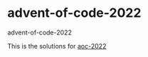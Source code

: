 # advent-of-code-2022
advent-of-code-2022

This is the solutions for [aoc-2022](https://adventofcode.com/2022)